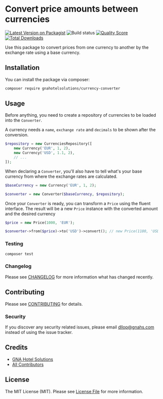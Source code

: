 # Convert price amounts between currencies

[![Latest Version on Packagist](https://img.shields.io/packagist/v/gnahotelsolutions/currency-converter.svg?style=flat-square)](https://packagist.org/packages/gnahotelsolutions/currency-converter)
![Build status](https://github.com/gnahotelsolutions/currency-converter/actions/workflows/php.yml/badge.svg)
[![Quality Score](https://img.shields.io/scrutinizer/g/gnahotelsolutions/currency-converter.svg?style=flat-square)](https://scrutinizer-ci.com/g/gnahotelsolutions/currency-converter)
[![Total Downloads](https://img.shields.io/packagist/dt/gnahotelsolutions/currency-converter.svg?style=flat-square)](https://packagist.org/packages/gnahotelsolutions/currency-converter)

Use this package to convert prices from one currency to another by the exchange rate using a base currency.

## Installation

You can install the package via composer:

```bash
composer require gnahotelsolutions/currency-converter
```

## Usage

Before anything, you need to create a repository of currencies to be loaded into the `Converter`.

A currency needs a `name`, `exchange rate` and `decimals` to be shown after the conversion.

```php
$repository = new CurrenciesRepository([
    new Currency('EUR', 1, 2),
    new Currency('USD', 1.1, 2),
    // ...
]);
```

When declaring a `Converter`, you'll also have to tell what's your base currency from where the exchange rates are calculated.
``` php
$baseCurrency = new Currency('EUR', 1, 2);

$converter = new Converter($baseCurrency, $repository);
```

Once your `Converter` is ready, you can transform a `Price` using the fluent interface. The result will be a new `Price` instance with the converted amount and the desired currency

```php
$price = new Price(1000, 'EUR');

$converter->from($price)->to('USD')->convert(); // new Price(1100, 'USD')
```

### Testing

``` bash
composer test
```

### Changelog

Please see [CHANGELOG](CHANGELOG.md) for more information what has changed recently.

## Contributing

Please see [CONTRIBUTING](CONTRIBUTING.md) for details.

### Security

If you discover any security related issues, please email dllop@gnahs.com instead of using the issue tracker.

## Credits

- [GNA Hotel Solutions](https://github.com/gnahotelsolutions)
- [All Contributors](../../contributors)

## License

The MIT License (MIT). Please see [License File](LICENSE.md) for more information.